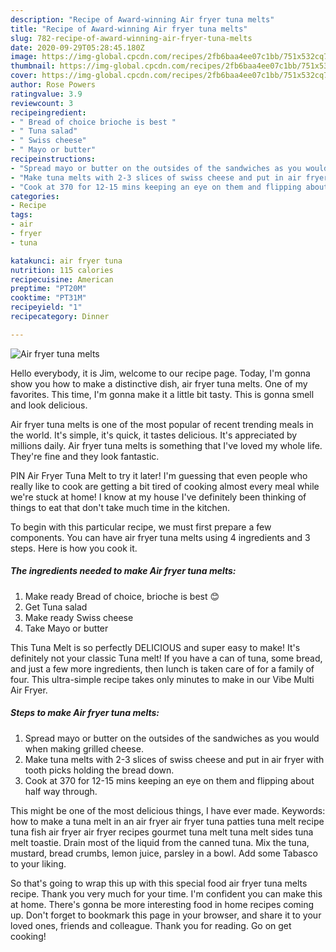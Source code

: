 ```yaml
---
description: "Recipe of Award-winning Air fryer tuna melts"
title: "Recipe of Award-winning Air fryer tuna melts"
slug: 782-recipe-of-award-winning-air-fryer-tuna-melts
date: 2020-09-29T05:28:45.180Z
image: https://img-global.cpcdn.com/recipes/2fb6baa4ee07c1bb/751x532cq70/air-fryer-tuna-melts-recipe-main-photo.jpg
thumbnail: https://img-global.cpcdn.com/recipes/2fb6baa4ee07c1bb/751x532cq70/air-fryer-tuna-melts-recipe-main-photo.jpg
cover: https://img-global.cpcdn.com/recipes/2fb6baa4ee07c1bb/751x532cq70/air-fryer-tuna-melts-recipe-main-photo.jpg
author: Rose Powers
ratingvalue: 3.9
reviewcount: 3
recipeingredient:
- " Bread of choice brioche is best "
- " Tuna salad"
- " Swiss cheese"
- " Mayo or butter"
recipeinstructions:
- "Spread mayo or butter on the outsides of the sandwiches as you would when making grilled cheese."
- "Make tuna melts with 2-3 slices of swiss cheese and put in air fryer with tooth picks holding the bread down."
- "Cook at 370 for 12-15 mins keeping an eye on them and flipping about half way through."
categories:
- Recipe
tags:
- air
- fryer
- tuna

katakunci: air fryer tuna 
nutrition: 115 calories
recipecuisine: American
preptime: "PT20M"
cooktime: "PT31M"
recipeyield: "1"
recipecategory: Dinner

---
```



![Air fryer tuna melts](https://img-global.cpcdn.com/recipes/2fb6baa4ee07c1bb/751x532cq70/air-fryer-tuna-melts-recipe-main-photo.jpg)

Hello everybody, it is Jim, welcome to our recipe page. Today, I'm gonna show you how to make a distinctive dish, air fryer tuna melts. One of my favorites. This time, I'm gonna make it a little bit tasty. This is gonna smell and look delicious.

Air fryer tuna melts is one of the most popular of recent trending meals in the world. It's simple, it's quick, it tastes delicious. It's appreciated by millions daily. Air fryer tuna melts is something that I've loved my whole life. They're fine and they look fantastic.

PIN Air Fryer Tuna Melt to try it later! I&#39;m guessing that even people who really like to cook are getting a bit tired of cooking almost every meal while we&#39;re stuck at home! I know at my house I&#39;ve definitely been thinking of things to eat that don&#39;t take much time in the kitchen.


To begin with this particular recipe, we must first prepare a few components. You can have air fryer tuna melts using 4 ingredients and 3 steps. Here is how you cook it.

<!--inarticleads1-->

##### The ingredients needed to make Air fryer tuna melts:

1. Make ready  Bread of choice, brioche is best 😊
1. Get  Tuna salad
1. Make ready  Swiss cheese
1. Take  Mayo or butter


This Tuna Melt is so perfectly DELICIOUS and super easy to make! It&#39;s definitely not your classic Tuna melt! If you have a can of tuna, some bread, and just a few more ingredients, then lunch is taken care of for a family of four. This ultra-simple recipe takes only minutes to make in our Vibe Multi Air Fryer. 

<!--inarticleads2-->

##### Steps to make Air fryer tuna melts:

1. Spread mayo or butter on the outsides of the sandwiches as you would when making grilled cheese.
1. Make tuna melts with 2-3 slices of swiss cheese and put in air fryer with tooth picks holding the bread down.
1. Cook at 370 for 12-15 mins keeping an eye on them and flipping about half way through.


This might be one of the most delicious things, I have ever made. Keywords: how to make a tuna melt in an air fryer air fryer tuna patties tuna melt recipe tuna fish air fryer air fryer recipes gourmet tuna melt tuna melt sides tuna melt toastie. Drain most of the liquid from the canned tuna. Mix the tuna, mustard, bread crumbs, lemon juice, parsley in a bowl. Add some Tabasco to your liking. 

So that's going to wrap this up with this special food air fryer tuna melts recipe. Thank you very much for your time. I'm confident you can make this at home. There's gonna be more interesting food in home recipes coming up. Don't forget to bookmark this page in your browser, and share it to your loved ones, friends and colleague. Thank you for reading. Go on get cooking!
